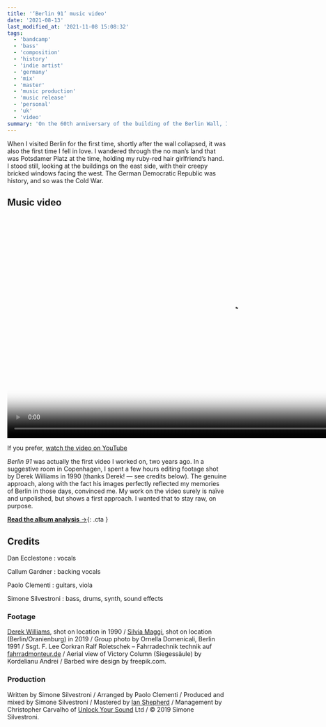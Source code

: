 ```yaml
---
title: '‘Berlin 91’ music video'
date: '2021-08-13'
last_modified_at: '2021-11-08 15:08:32'
tags:
  - 'bandcamp'
  - 'bass'
  - 'composition'
  - 'history'
  - 'indie artist'
  - 'germany'
  - 'mix'
  - 'master'
  - 'music production'
  - 'music release'
  - 'personal'
  - 'uk'
  - 'video'
summary: 'On the 60th anniversary of the building of the Berlin Wall, I’ve decided to release the last video from the album ‘After 1989’.'
---
```

When I visited Berlin for the first time, shortly after the wall collapsed, it was also the first time I fell in love. I wandered through the no man’s land that was Potsdamer Platz at the time, holding my ruby-red hair girlfriend’s hand. I stood still, looking at the buildings on the east side, with their creepy bricked windows facing the west. The German Democratic Republic was history, and so was the Cold War.

## Music video

<div class="fullscreen">
  <video controls src="{{ site.url }}/assets/videos/music-video-berlin-91.mp4"
    poster="{{ site.url }}/assets/videos/music-video-berlin-91.jpg"
    width="1024">
    Sorry, your browser doesn't support embedded videos, but you can <a href="{{ site.url }}/assets/videos/music-video-berlin-91.mp4">download it</a> and watch it with your favorite video player.
  </video>
  <p>If you prefer, <a href="https://youtu.be/N0Sa-1Vqn6g">watch the video on YouTube</a></p>
</div>

_Berlin 91_ was actually the first video I worked on, two years ago. In a suggestive room in Copenhagen, I spent a few hours editing footage shot by Derek Williams in 1990 (thanks Derek! — see credits below). The genuine approach, along with the fact his images perfectly reflected my memories of Berlin in those days, convinced me. My work on the video surely is naïve and unpolished, but shows a first approach. I wanted that to stay raw, on purpose.

[**Read the album analysis**&nbsp;&rarr;](/blog/after-1989/){: .cta }

## Credits

Dan Ecclestone
: vocals

Callum Gardner
: backing vocals

Paolo Clementi
: guitars, viola

Simone Silvestroni
: bass, drums, synth, sound effects

### Footage

[Derek Williams](https://www.nr23.net/), shot on location in 1990 / [Silvia Maggi](https://silviamaggidesign.com/), shot on location (Berlin/Oranienburg) in 2019 / Group photo by Ornella Domenicali, Berlin 1991 / Ssgt. F. Lee Corkran Ralf Roletschek – Fahrradechnik technik auf [fahrradmonteur.de](https://www.fahrradmonteur.de/Fahrradtechnik_und_Fotografie) / Aerial view of Victory Column (Siegessäule) by Kordelianu Andrei / Barbed wire design by freepik.com.

### Production

Written by Simone Silvestroni / Arranged by Paolo Clementi / Produced and mixed by Simone Silvestroni / Mastered by [Ian Shepherd](https://en.wikipedia.org/wiki/Ian_Shepherd) / Management by Christopher Carvalho of [Unlock Your Sound](https://unlockyoursound.com/) Ltd / &copy;&nbsp;2019 Simone Silvestroni.